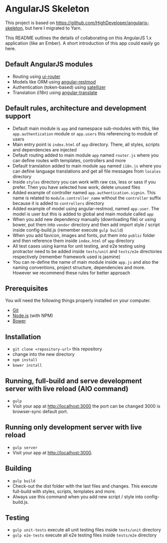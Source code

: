 # AngularJS Skeleton

This project is based on https://github.com/HighDeveloper/angularjs-skeleton, but here I migrated to Yarn.

This README outlines the details of collaborating on this AngularJS 1.x application (like an Ember).
A short introduction of this app could easily go here.

## Default AngularJS modules

* Routing using [ui-router](https://github.com/angular-ui/ui-router)
* Models like ORM using [angular-restmod](https://github.com/platanus/angular-restmod)
* Authentication (token-based) using [satellizer](https://github.com/sahat/satellizer)
* Translation (i18n) using [angular-translate](https://github.com/angular-translate/angular-translate)

## Default rules, architecture and development support

* Default main module is `app` and namespace sub-modules with this, like `app.authentication` module or `app.users` this referencing to module of users
* Main entry point is `index.html` of `app` directory. There, all styles, scripts and dependencies are injected
* Default routing added to main module `app`  named `router.js` where you can define routes with templates, controllers and more
* Default translation added to main module `app` named `i18n.js` where you can define language translations and get all file messages from `locales` directory
* Inside `styles` directory you can work with raw css, less or sass if you prefer. Then you have selected how work, delete unused files
* Added example of controller named `app.authentication.signin`. This name is related to `module.controller_name` without the `controller` suffix because it is added to `controllers` directory
* Added example of model using angular-restmod, named `app.user`. The model is user but this is added to global and main module called `app`
* When you add new dependency manually (downloading file) or using bower, put them into `vendor` directory and then add import style / script inside config-build.js (remember execute `gulp build`)
* When you add favicon, images and fonts, put them into `public` folder and then reference them inside `index.html` of `app` directory
* All test cases using karma for unit testing, and e2e testing using protractor need to be added inside `tests/unit` and `tests/e2e` directories respectively (remember framework used is jasmine)
* You can re-define the name of main module inside `app.js` and also the naming conventions, project structure, dependencies and more. However we recommend these rules for better approach

## Prerequisites

You will need the following things properly installed on your computer.

* [Git](http://git-scm.com/)
* [Node.js](http://nodejs.org/) (with NPM)
* [Bower](http://bower.io/)

## Installation

* `git clone <repository-url>` this repository
* change into the new directory
* `npm install`
* `bower install`

## Running, full-build and serve development server with live reload (AIO command)

* `gulp`
* Visit your app at [http://localhost:3000](http://localhost:3000) the port can be changed 3000 is browser-sync default port.

## Running only development server with live reload

* `gulp server`
* Visit your app at [http://localhost:3000](http://localhost:3000).

## Building

* `gulp build`
* Check-out the dist folder with the last files and changes. This execute full-build with styles, scripts, templates and more.
* Always use this command when you add new script / style into config-build.js.

## Testing

* `gulp unit-tests` execute all unit testing files inside `tests/unit` directory
* `gulp e2e-tests` execute all e2e testing files inside `tests/e2e` directory
